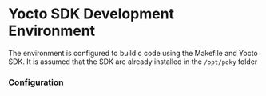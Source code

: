 # Yocto SDK Development Environment
The environment is configured to build c code using the Makefile and Yocto SDK. It is assumed that the SDK are already installed in the ``/opt/poky`` folder

### Configuration
